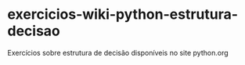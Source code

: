 # exercicios-wiki-python-estrutura-decisao
Exercícios sobre estrutura de decisão disponíveis no site python.org
